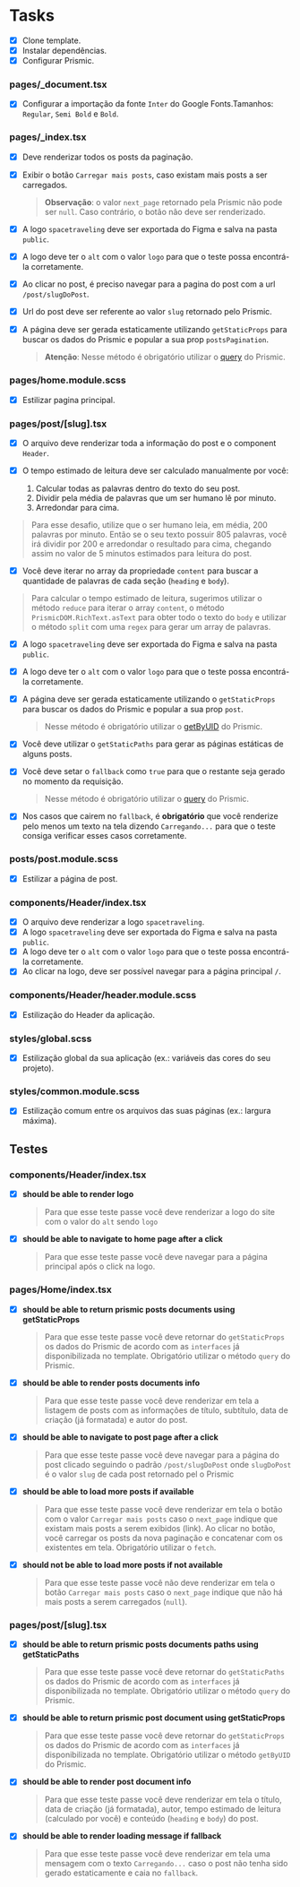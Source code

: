 # Tasks

- [x] Clone template.
- [x] Instalar dependências.
- [x] Configurar Prismic.

### pages/\_document.tsx

- [x] Configurar a importação da fonte `Inter` do Google Fonts.Tamanhos: `Regular`, `Semi Bold` e `Bold`.

### pages/\_index.tsx

- [x] Deve renderizar todos os posts da paginação.
- [x] Exibir o botão `Carregar mais posts`, caso existam mais posts a ser carregados.

  > **Observação**:
  > o valor `next_page` retornado pela Prismic não pode ser `null`. Caso contrário, o botão não deve ser renderizado.

- [x] A logo `spacetraveling` deve ser exportada do Figma e salva na pasta `public`.
- [x] A logo deve ter o `alt` com o valor `logo` para que o teste possa encontrá-la corretamente.

- [x] Ao clicar no post, é preciso navegar para a pagina do post com a url `/post/slugDoPost`.
- [x] Url do post deve ser referente ao valor `slug` retornado pelo Prismic.

- [x] A página deve ser gerada estaticamente utilizando `getStaticProps` para buscar os dados do Prismic e popular a sua prop `postsPagination`.

  > **Atenção**: Nesse método é obrigatório utilizar o [query](https://prismic.io/docs/technologies/query-a-single-type-document-javascript) do Prismic.

### pages/home.module.scss

- [x] Estilizar pagina principal.

### pages/post/[slug].tsx

- [x] O arquivo deve renderizar toda a informação do post e o component `Header`.

- [x] O tempo estimado de leitura deve ser calculado manualmente por você:

  1. Calcular todas as palavras dentro do texto do seu post.
  2. Dividir pela média de palavras que um ser humano lê por minuto.
  3. Arredondar para cima.

> Para esse desafio, utilize que o ser humano leia, em média, 200 palavras por minuto.
> Então se o seu texto possuir 805 palavras, você irá dividir por 200 e arredondar o resultado para cima, chegando assim no valor de 5 minutos estimados para leitura do post.

- [x] Você deve iterar no array da propriedade `content` para buscar a quantidade de palavras de cada seção (`heading` e `body`).

> Para calcular o tempo estimado de leitura, sugerimos utilizar o método `reduce` para iterar o array `content`, o método `PrismicDOM.RichText.asText` para obter todo o texto do `body` e utilizar o método `split` com uma `regex` para gerar um array de palavras.

- [x] A logo `spacetraveling` deve ser exportada do Figma e salva na pasta `public`.
- [x] A logo deve ter o `alt` com o valor `logo` para que o teste possa encontrá-la corretamente.

- [x] A página deve ser gerada estaticamente utilizando o `getStaticProps` para buscar os dados do Prismic e popular a sua prop `post`.

  > Nesse método é obrigatório utilizar o [getByUID](https://prismic.io/docs/technologies/query-helper-functions-javascript#getbyuid) do Prismic.

- [x] Você deve utilizar o `getStaticPaths` para gerar as páginas estáticas de alguns posts.
- [x] Você deve setar o `fallback` como `true` para que o restante seja gerado no momento da requisição.

  > Nesse método é obrigatório utilizar o [query](https://prismic.io/docs/technologies/query-a-single-type-document-javascript) do Prismic.

- [x] Nos casos que cairem no `fallback`, é **obrigatório** que você renderize pelo menos um texto na tela dizendo `Carregando...` para que o teste consiga verificar esses casos corretamente.

### posts/post.module.scss

- [x] Estilizar a página de post.

### components/Header/index.tsx

- [x] O arquivo deve renderizar a logo `spacetraveling`.
- [x] A logo `spacetraveling` deve ser exportada do Figma e salva na pasta `public`.
- [x] A logo deve ter o `alt` com o valor `logo` para que o teste possa encontrá-la corretamente.
- [x] Ao clicar na logo, deve ser possível navegar para a página principal `/`.

### components/Header/header.module.scss

- [x] Estilização do Header da aplicação.

### styles/global.scss

- [x] Estilização global da sua aplicação (ex.: variáveis das cores do seu projeto).

### styles/common.module.scss

- [x] Estilização comum entre os arquivos das suas páginas (ex.: largura máxima).

## Testes

### components/Header/index.tsx

- [x] **should be able to render logo**

  > Para que esse teste passe você deve renderizar a logo do site com o valor do `alt` sendo `logo`

- [x] **should be able to navigate to home page after a click**

  > Para que esse teste passe você deve navegar para a página principal após o click na logo.

### pages/Home/index.tsx

- [x] **should be able to return prismic posts documents using getStaticProps**

  > Para que esse teste passe você deve retornar do `getStaticProps` os dados do Prismic de acordo com as `interfaces` já disponibilizada no template. Obrigatório utilizar o método
  > `query` do Prismic.

- [x] **should be able to render posts documents info**

  > Para que esse teste passe você deve renderizar em tela a listagem de posts com as informações de título, subtítulo, data de criação (já formatada) e autor do post.

- [x] **should be able to navigate to post page after a click**

  > Para que esse teste passe você deve navegar para a página do post clicado seguindo o padrão `/post/slugDoPost` onde `slugDoPost` é o valor `slug` de cada post retornado pel
  > o Prismic

- [x] **should be able to load more posts if available**

  > Para que esse teste passe você deve renderizar em tela o botão com o valor `Carregar mais posts` caso o `next_page` indique que existam mais posts a serem exibidos (link).
  > Ao clicar no botão, você carregar os posts da nova paginação e concatenar com os existentes em tela. Obrigatório utilizar o `fetch`.

- [x] **should not be able to load more posts if not available**

  > Para que esse teste passe você não deve renderizar em tela o botão `Carregar mais posts` caso o `next_page` indique que não há mais posts a serem carregados (`null`).

### pages/post/[slug].tsx

- [x] **should be able to return prismic posts documents paths using getStaticPaths**

  > Para que esse teste passe você deve retornar do `getStaticPaths` os dados do Prismic de acordo com as `interfaces` já disponibilizada no template. Obrigatório utilizar o método `query` do Prismic.

- [x] **should be able to return prismic post document using getStaticProps**

  > Para que esse teste passe você deve retornar do `getStaticProps` os dados do Prismic de acordo com as `interfaces` já disponibilizada no template. Obrigatório utilizar o método `getByUID` do Prismic.

- [x] **should be able to render post document info**

  > Para que esse teste passe você deve renderizar em tela o título, data de criação (já formatada), autor, tempo estimado de leitura (calculado por você) e conteúdo (`heading` e `body`) do post.

- [x] **should be able to render loading message if fallback**

  > Para que esse teste passe você deve renderizar em tela uma mensagem com o texto `Carregando...` caso o post não tenha sido gerado estaticamente e caia no `fallback`.
